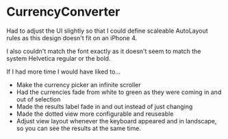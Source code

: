 # CurrencyConverter

Had to adjust the UI slightly so that I could define scaleable AutoLayout rules as this design doesn't fit on an iPhone 4.

I also couldn't match the font exactly as it doesn't seem to match the system Helvetica regular or the bold. 

If I had more time I would have liked to...

* Make the currency picker an infinite scroller
* Had the currencies fade from white to green as they were coming in and out of selection
* Made the results label fade in and out instead of just changing
* Made the dotted view more configurable and reuseable
* Adjust view layout whenever the keyboard appeared and in landscape, so you can see the results at the same time.